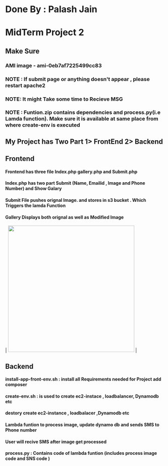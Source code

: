 # Done By : Palash Jain
# MidTerm Project 2

## Make Sure
### AMI image - ami-0eb7af7225499cc83 
### NOTE : If submit page or anything doesn't appear , please restart apache2
### NOTE: It might Take some time to Recieve MSG 
### NOTE : Funtion.zip contains dependencies and process.py(i.e Lamda function). Make sure it is available at same place from where create-env is executed 


## My Project has Two Part 1> FrontEnd 2> Backend

## Frontend 
#### Frontend has three file Index.php gallery.php and Submit.php
#### Index.php has two part Submit (Name, Emailid , Image and Phone Number)  and Show Galary
#### Submit File pushes orignal Image. and stores in s3 bucket . Which Triggers the lamda Function 
#### Gallery Displays both orignal as well as Modified Image  


| <img src="https://github.com/illinoistech-itm/pjain24/blob/master/ITMO-544/MP2/images/index.JPG" alt="" style="width: 400px;"/> |


## Backend

#### install-app-front-env.sh : install all Requirements needed for Project add composer 
#### create-env.sh :  is used to create ec2-instace , loadbalancer, Dynamodb etc 
#### destory create ec2-instance , loadbalacer ,Dynamodb etc 
#### Lambda funtion to process image, update dynamo db and sends SMS to Phone number 
#### User will recive SMS after image get processed

#### process.py : Contains code of lambda funtion (includes process image code and SNS code )


